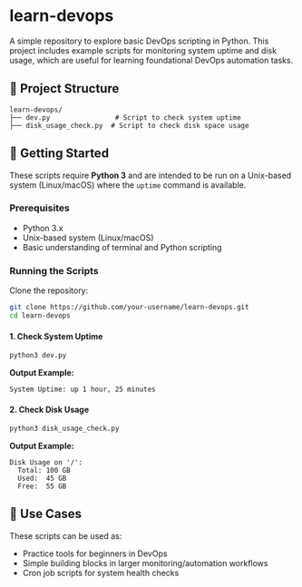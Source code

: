 # learn-devops

A simple repository to explore basic DevOps scripting in Python. This project includes example scripts for monitoring system uptime and disk usage, which are useful for learning foundational DevOps automation tasks.

## 📁 Project Structure

```
learn-devops/
├── dev.py                # Script to check system uptime
├── disk_usage_check.py  # Script to check disk space usage
```

## 🚀 Getting Started

These scripts require **Python 3** and are intended to be run on a Unix-based system (Linux/macOS) where the `uptime` command is available.

### Prerequisites

* Python 3.x
* Unix-based system (Linux/macOS)
* Basic understanding of terminal and Python scripting

### Running the Scripts

Clone the repository:

```bash
git clone https://github.com/your-username/learn-devops.git
cd learn-devops
```

#### 1. Check System Uptime

```bash
python3 dev.py
```

**Output Example:**

```
System Uptime: up 1 hour, 25 minutes
```

#### 2. Check Disk Usage

```bash
python3 disk_usage_check.py
```

**Output Example:**

```
Disk Usage on '/':
  Total: 100 GB
  Used:  45 GB
  Free:  55 GB
```

## 🧰 Use Cases

These scripts can be used as:

* Practice tools for beginners in DevOps
* Simple building blocks in larger monitoring/automation workflows
* Cron job scripts for system health checks
